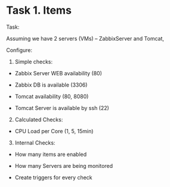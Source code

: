 # Task 1. Items

Task:

Assuming we have 2 servers (VMs) – ZabbixServer and Tomcat,

Configure:

1. Simple checks:

- Zabbix Server WEB availability (80)

- Zabbix DB is available (3306)

- Tomcat availability (80, 8080)

- Tomcat Server is available by ssh (22)

2. Calculated Checks:

- CPU Load per Core (1, 5, 15min)

3. Internal Checks:

- How many items are enabled

- How many Servers are being monitored

- Create triggers for every check